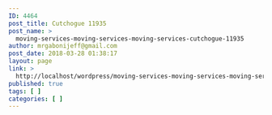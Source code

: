 ```yaml
---
ID: 4464
post_title: Cutchogue 11935
post_name: >
  moving-services-moving-services-moving-services-cutchogue-11935
author: mrgabonijeff@gmail.com
post_date: 2018-03-28 01:38:17
layout: page
link: >
  http://localhost/wordpress/moving-services-moving-services-moving-services-cutchogue-11935/
published: true
tags: [ ]
categories: [ ]
---
```

